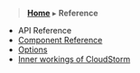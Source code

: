 > [**Home**](../README.md) ▸ **Reference**

* API Reference
* [Component Reference](components.md)
* [Options](options.md)
* [Inner workings of CloudStorm](under_the_hood.md)
